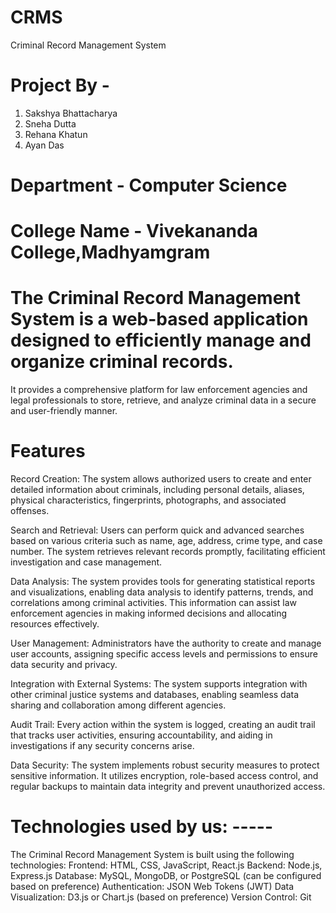 # CRMS
Criminal Record Management System
# Project By -
 1. Sakshya Bhattacharya
 2. Sneha Dutta
 3. Rehana Khatun
 4. Ayan Das
# Department - Computer Science
# College Name - Vivekananda College,Madhyamgram
# The Criminal Record Management System is a web-based application designed to efficiently manage and organize criminal records. 
It provides a comprehensive platform for law enforcement agencies and legal professionals to store, retrieve, and analyze criminal data in a secure and user-friendly manner.
# Features
Record Creation: The system allows authorized users to create and enter detailed information about criminals, including personal details, aliases, physical characteristics, fingerprints, photographs, and associated offenses.

Search and Retrieval: Users can perform quick and advanced searches based on various criteria such as name, age, address, crime type, and case number. The system retrieves relevant records promptly, facilitating efficient investigation and case management.

Data Analysis: The system provides tools for generating statistical reports and visualizations, enabling data analysis to identify patterns, trends, and correlations among criminal activities. This information can assist law enforcement agencies in making informed decisions and allocating resources effectively.

User Management: Administrators have the authority to create and manage user accounts, assigning specific access levels and permissions to ensure data security and privacy.

Integration with External Systems: The system supports integration with other criminal justice systems and databases, enabling seamless data sharing and collaboration among different agencies.

Audit Trail: Every action within the system is logged, creating an audit trail that tracks user activities, ensuring accountability, and aiding in investigations if any security concerns arise.

Data Security: The system implements robust security measures to protect sensitive information. It utilizes encryption, role-based access control, and regular backups to maintain data integrity and prevent unauthorized access.

# Technologies used by us: -----
The Criminal Record Management System is built using the following technologies:
Frontend: HTML, CSS, JavaScript, React.js
Backend: Node.js, Express.js
Database: MySQL, MongoDB, or PostgreSQL (can be configured based on preference)
Authentication: JSON Web Tokens (JWT)
Data Visualization: D3.js or Chart.js (based on preference)
Version Control: Git
